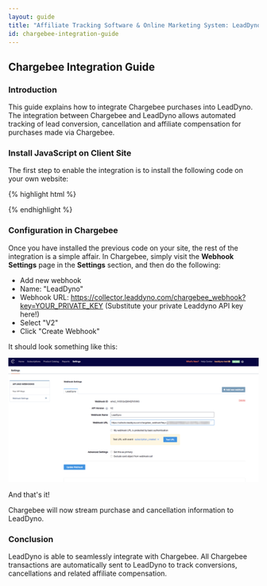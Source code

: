 ```yaml
---
layout: guide
title: "Affiliate Tracking Software & Online Marketing System: LeadDyno"
id: chargebee-integration-guide
---
```


## Chargebee Integration Guide

### Introduction

This guide explains how to integrate Chargebee purchases into LeadDyno. The integration
between Chargebee and LeadDyno allows automated tracking of lead conversion, cancellation and affiliate compensation
for purchases made via Chargebee.

### Install JavaScript on Client Site

The first step to enable the integration is to install the following code on your own website:

{% highlight html %}
<script>
  LeadDyno.key="YOUR PUBLIC KEY"; // public LeadDyno API key
  LeadDyno.recordVisit();
  LeadDyno.autoWatch();
  LeadDyno.initChargebee(); // <-- updates all chargebee links with tracking id
</script>
{% endhighlight %}


### Configuration in Chargebee

Once you have installed the previous code on your site, the rest of the integration is a simple affair.
In Chargebee, simply visit the **Webhook Settings** page in the **Settings** section, and then do the following:


* Add new webhook
* Name: "LeadDyno"
* Webhook URL: https://collector.leaddyno.com/chargebee_webhook?key=YOUR_PRIVATE_KEY (Substitute your private Leaddyno API key here!)
* Select "V2"
* Click "Create Webhook"

It should look something like this:

![Chargebee Webhook Settings](img/chargebee.png)

And that's it!  

Chargebee will now stream purchase and cancellation information to LeadDyno.

### Conclusion

LeadDyno is able to seamlessly integrate with Chargebee. All Chargebee transactions are automatically sent to LeadDyno to track conversions,
cancellations and related affiliate compensation.
